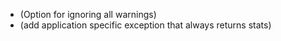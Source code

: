 - (Option for ignoring all warnings)
- (add application specific exception that always returns stats)